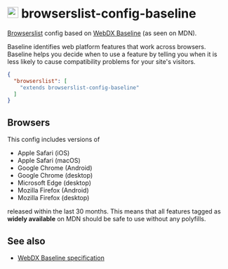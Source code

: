 # <img src="https://unpkg.com/browserslist-config-baseline@0.1.2/assets/icon.svg" height="25"> browserslist-config-baseline

[Browserslist][1] config based on [WebDX Baseline][2] (as seen on MDN).

Baseline identifies web platform features that work across browsers. Baseline
helps you decide when to use a feature by telling you when it is less likely to
cause compatibility problems for your site's visitors.

[1]: https://www.npmjs.com/package/browserslist
[2]: https://developer.mozilla.org/en-US/docs/Glossary/Baseline/Compatibility

<!-- prettier-ignore -->
```json
{
  "browserslist": [
    "extends browserslist-config-baseline"
  ]
}
```

## Browsers

This config includes versions of

- Apple Safari (iOS)
- Apple Safari (macOS)
- Google Chrome (Android)
- Google Chrome (desktop)
- Microsoft Edge (desktop)
- Mozilla Firefox (Android)
- Mozilla Firefox (desktop)

released within the last 30 months. This means that all features tagged as
**widely available** on MDN should be safe to use without any polyfills.

## See also

- [WebDX Baseline specification](https://github.com/web-platform-dx/web-features/blob/main/docs/baseline.md)
